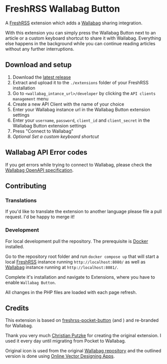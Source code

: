 # FreshRSS Wallabag Button
A [FreshRSS](https://freshrss.org/) extension which adds a [Wallabag](https://wallabag.org/) sharing integration.

With this extension you can simply press the Wallabag Button next to an article or a custom keyboard shortcut to share it with Wallabag. Everything else happens in the background while you can continue reading articles without any further interruptions.

## Download and setup
1. Download the [latest release](https://github.com/Joedmin/xExtension-wallabag-button/releases)
2. Extract and upload it to the `./extensions` folder of your FreshRSS installation
3. Go to `<wallabag_intance_url>/developer` by clicking the `API clients management` menu
4. Create a new API Client with the name of your choice
5. Enter your Wallabag instance url in the Wallabag Button extension settings
6. Enter your `username`, `password`, `client_id` and `client_secret` in the Wallabag Button extension settings
7. Press "Connect to Wallabag"
8. *Optional Set a custom keyboard shortcut*

## Wallabag API Error codes
If you get errors while trying to connect to Wallabag, please check the [Wallabag OpenAPI specification](https://app.wallabag.it/api/doc/).

## Contributing

### Translations
If you'd like to translate the extension to another language please file a pull request. I'd be happy to merge it!

### Development
For local development pull the repository. The prerequisite is [Docker](https://www.docker.com/) installed.

Go to the repository root folder and run `docker compose up` that will start a local [FreshRSS](https://www.freshrss.org/) instance running `http://localhost:8080/` as well as [Wallabag](https://wallabag.org/)  instance running at `http://localhost:8081/`.

Complete it's installation and navigate to Extensions, where you have to enable `Wallabag Button`.

All changes in the PHP files are loaded with each page refresh.

## Credits

This extension is based on [freshrss-pocket-button](https://github.com/christian-putzke/freshrss-pocket-button) (and ) and re-branded for Wallabag.

Thank you very much [Christian Putzke](https://github.com/christian-putzke) for creating the original extension. I used it every day until migrating from Pocket to Wallabag.

Original icon is used from the original [Wallabag repository](https://github.com/wallabag/wallabag) and the outlined version is done using [Online Vector Designing Apps](https://vectordad.com/photo-to-outline/).

